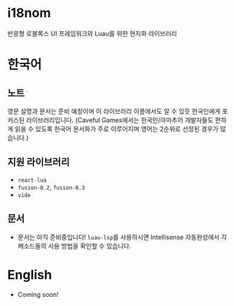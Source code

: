 # i18nom
반응형 로블록스 UI 프레임워크와 Luau를 위한 현지화 라이브러리

# 한국어

## 노트
영문 설명과 문서는 준비 예정이며 이 라이브러리 이름에서도 알 수 있듯 한국인에게 포커스된 라이브러리입니다. (Caveful Games에서는 한국인/아마추어 개발자들도 편하게 읽을 수 있도록 한국어 문서화가 주로 이루어지며 영어는 2순위로 선정된 경우가 많습니다.)

## 지원 라이브러리
- `react-lua`
- `fusion-0.2`, `fusion-0.3`
- `vide`

## 문서
- 문서는 아직 준비중입니다! `luau-lsp`를 사용하시면 Intellisense 자동완성에서 각 메소드들의 사용 방법을 확인할 수 있습니다.

# English
- Coming soon!
